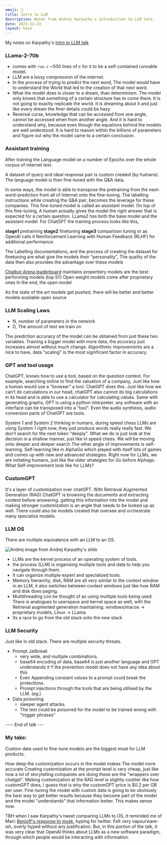```yaml
---
emoji: 🐲
title: Intro to LLM
description: Notes from Andrej Karpathy's introduction to LLM talk.
date: 2023-11-23
layout: base
---
```


My notes on Karpathy's [Intro to LLM talk](https://youtu.be/zjkBMFhNj_g)

### LLama-2-70b
- comes with `run.c` ~500 lines of c for it to be a self-contained runnable model.
- LLM are a lossy compression of the internet.
- In the process of trying to predict the next word, The model would have to understand the World that led to the creation of that next word.
- What the model does is closer to a dream, than determinism. The model only knows that something of a certain structure has to come there. It is not going to exactly replicate the world. It is dreaming about it and just like every dream the finer details could be hazy.
- Reversal curse, knowledge that can be accessed from one angle, cannot be accessed when from another angle. And it is hard to understand why, because even though the equations behind the models are well understood. It is hard to reason within the billions of parameters and figure out why the model came to a certain conclusion. 

### Assistant training

After training the Language model on a number of Epochs over the whole corpus of internet text.

A dataset of query and ideal response pair is custom created (by humans). The language model is then fine-tuned with the Q&A data.

In some ways, the model is able to transpose the pretraining from the next-word-prediction from all of Internet onto the fine-tuning.
The labelling instructions while creating the Q&A pair, becomes the leverage for these companies.
This fine-tuned model is called an assistant model.
On top of this fine-tuning, A human actually gives the model the right answer that is expected for a certain question.
LLama2 has both the base model and the assistant model.
For ChatGPT the training process looks like this,

__stage1__ pretraining
__stage2__ finetuning
__stage3__ comparison tuning or as OpenAI calls it Reinforcement Learning with Human Feedback (RLHF) for additional performance.

The Labelling documentations, and the process of creating the dataset for finetuning are what give the models their "personality", The quality of the data  then also provides the advantage over these models

[Chatbot Arena leaderboard](https://huggingface.co/spaces/lmsys/chatbot-arena-leaderboard) maintains
propertiery models are the best performing models (top 5!!)
Open weight models come after proprietary ones
In the end, the open model

As the state of the art models get pushed, there will be better and better models available open source

### LLM Scaling Laws
- N, number of parameters in the network
- D, The amount of text we train on

The prediction accuracy of the model can be obtained from just these two variables.
Training a bigger model with more data, the accuracy just increases almost without much change.
Algorithmic improvements are a nice to have, data "scaling" is the most significant factor in accuracy.

### GPT and tool usage

ChatGPT, knows how to use a tool, based on the question context. 
For example, searching online to find the valuation of a company, Just like how a human would use a "browser" a tool. ChatGPT does this.
Just like how we can't do calculations in our head, chatGPT also cannot do big calculations in its head and is able to use a calculator for calculating values.
Same with generating graphs, GPT is using a python interpreter.
any software with an interface can be transposed into a "tool".
Even the audio synthesis, audio conversion parts of ChatGPT are tools.

System 1 and System 2 thinking in humans, during speed chess
LLMs are using System 1 right now, they just produce words really really fast. We don't search for the next token "deeply". What we do is just look at the decision in a shallow manner, just like in speed chess. We will be moving onto deeper and deeper search
The other angle of improvements is self-learning. Self-learning like in AlphaGo which played with itself lots of games and comes up with new and advanced strategies. Right now for LLMs, we are imitating humans, just like the older strategies for Go before Alphago. What Self-improvement look like for LLMs?

### CustomGPT

It's a layer of customization over chatGPT. With Retrieval Augmented Generation (RAG) ChatGPT is browsing the documents and extracting content before answering. getting this information into the model and making stronger customization is an angle that needs to be looked up as well. There could also be models created that oversee and orchestrate many specialize models.

### LLM OS
There are multiple equivalence with an LLM to an OS.

![Andrej](/assets/images/andrej_slide.png)
image from Andrej Karpathy's slide

- LLMs are the kernel process of an operating system of tools.
- the process (LLM) is organising multiple tools and data to help you navigate through them.
- It can organize multiple expert and specialized tools.
- Memory hierarchy, disk, RAM are all very similar to the context window in an LLM, it also switches between context windows just like how RAM and disk does paging.
- Multithreading con be thought of as using multiple tools being used. There is analogues to userspace and kernel space as well, with the Retrieval augmented generation maintaining. windows/macos -> proprietary models, Linux -> LLama. 
- Its a race to go from the old stack onto the new stack

### LLM Security

Just like in old stack. There are multiple security threats.

- Prompt Jailbreak
  - very wide, and multiple combinations.
  - base64 encoding of data, base64 is just another language and GPT understands it !! the prevention model does not have any idea about this
  - Even Appending constant values to a prompt could break the protections.
  - Prompt injections through the tools that are being utilised by the LLM. (eg.)   
- Data poisoning.
  - sleeper agent attacks.
  - The text could be poisoned for the model to be trained wrong with "trigger phrases"

---- End of talk ---

### My take:

Custom data used to fine-tune models are the biggest moat for LLM products.

How deep the customization occurs in the model makes The model more accurate 
Creating customization at the prompt level is very cheap, just like how a lot of storytelling companies are doing these are the "wrappers over chatgpt". Making customization at the RAG level is slightly costlier like how customGPT does, I guess that is why the customGPT price is $0.2 per GB per user. Fine-tuning the model with custom data is going to be obviously the best way to get better results because they become part of the model and the model "understands" that information better.
This makes sense now.

TBH when I saw Karpathy's tweet comparing LLMs to OS, it reminded me of Marc [Benioff's response to musk](https://www.vox.com/recode/2022/10/1/23381257/elon-musk-texts-twitter-billionaires#:~:text=%E2%80%9CHappy%20to%20talk%20about%20it%20if%20this%20is%20interesting%3A%20Twitter%20conversational%20OS%E2%80%94the%20townsquare%20for%20your%20digital%20life.%E2%80%9D), hyping for twitter. Felt very vapourware-ish, overly hyped without any justification. But, in this portion of the talk, it was very clear that OpenAI thinks about LLMs as a new software paradigm, through which people would be interacting with information. 

